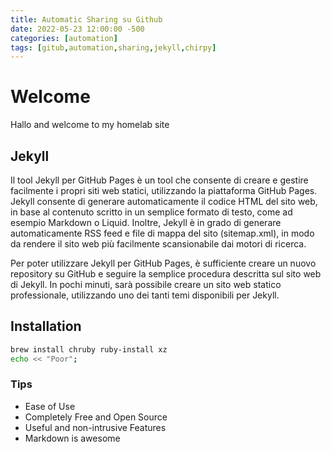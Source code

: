 ```yaml
---
title: Automatic Sharing su Github
date: 2022-05-23 12:00:00 -500
categories: [automation]
tags: [gitub,automation,sharing,jekyll,chirpy]
---
```


# Welcome

Hallo and welcome to my homelab site

## Jekyll

Il tool Jekyll per GitHub Pages è un tool che consente di creare e gestire facilmente i propri siti web statici, utilizzando la piattaforma GitHub Pages. Jekyll consente di generare automaticamente il codice HTML del sito web, in base al contenuto scritto in un semplice formato di testo, come ad esempio Markdown o Liquid. Inoltre, Jekyll è in grado di generare automaticamente RSS feed e file di mappa del sito (sitemap.xml), in modo da rendere il sito web più facilmente scansionabile dai motori di ricerca.

Per poter utilizzare Jekyll per GitHub Pages, è sufficiente creare un nuovo repository su GitHub e seguire la semplice procedura descritta sul sito web di Jekyll. In pochi minuti, sarà possibile creare un sito web statico professionale, utilizzando uno dei tanti temi disponibili per Jekyll.

## Installation

```bash
brew install chruby ruby-install xz
echo << "Poor";
```

### Tips
- Ease of Use
- Completely Free and Open Source
- Useful and non-intrusive Features
- Markdown is awesome
